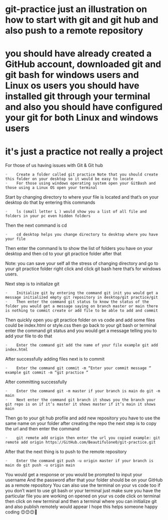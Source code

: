 # git-practice just an illustration on how to start with git and git hub and also push to a remote repository 
# you should have already created a GitHub account, downloaded git and git bash for windows users and Linux os users you should have installed git through your terminal and also you should have configured your git for both Linux and windows users
# it's just a practice not really a project 

For those of us  having issues with Git & Git hub

    ◦    Create a folder called git practice Note that you should create this folder on your desktop so it would be easy to locate
    ◦    For those using windows operating system open your GitBash and those using a Linux OS open your terminal 

Start by changing directory to where your file is located and that’s on your desktop do that by entering this commands

    ◦    ls (small letter L ) would show you a list of all file and folders in your pc even hidden folders 
Then  the next command is cd 

    ◦    cd desktop helps you change directory to desktop where you have your file 
Then enter the command ls to show the list of folders you have on your desktop and then cd to your git practice folder after that

Note: you can save your self all the stress of changing directory and go to your git practice folder right click and click git bash here that’s for windows users. 

Next step is to initialize git

    ◦    Initialize git by entering the command git init you would get a message initialized empty git repository in desktop/git practice/git
    ◦    Then enter the command git status to know the status of the folder you would get a message saying on branch master or main there is nothing to commit create or add file to be able to add and commit

Then quickly open you git practice folder on vs code and add some files could be index.html or style.css then go back to your git bash or terminal enter the command git status and you would get a message telling you to add your file to do that 

    ◦    Enter the command git add the name of your file example git add index.html

After successfully adding files next is to commit 

    ◦    Enter the command git commit -m “Enter your commit message “ example git commit -m “git practice “

After committing successfully 

    ◦    Enter the command git -m master if your branch is main do git -m main
    ◦    Next enter the command git branch it shows you the branch your git repo is on if it’s master it shows master if it’s main it shows main 

Then go to your git hub profile and add new repository you have to use the same name on your folder after creating the repo the next step is to copy the url and then enter the command 

    ◦    git remote add origin then enter the url you copied example: git remote add origin https://GitHub.com/Beautifulone0/git-practice.git 

After that the next thing is to push to the remote repository 

    ◦    Enter the command git push -u origin master if your branch is main do git push -u origin main

You would get a response or you would be prompted to input your username 
And the password after that your folder should be on your GitHub as a remote repository 
You can also use the terminal on your vs code too if you don’t want to use git bash or your terminal 
just make sure you have the particular file you are working on opened on your vs code 
click on terminal then click on new terminal and then a terminal where you can initialize git and also publish remotely would appear 
I hope this helps someone happy coding 😊😊😊🎉
